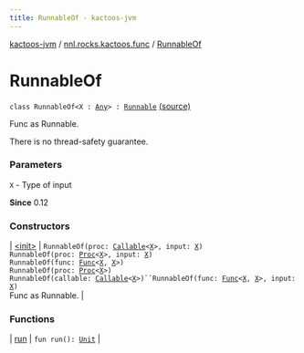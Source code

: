 ```yaml
---
title: RunnableOf - kactoos-jvm
---
```


[kactoos-jvm](../../index.html) / [nnl.rocks.kactoos.func](../index.html) / [RunnableOf](./index.html)

# RunnableOf

`class RunnableOf<X : `[`Any`](https://kotlinlang.org/api/latest/jvm/stdlib/kotlin/-any/index.html)`> : `[`Runnable`](http://docs.oracle.com/javase/8/docs/api/java/lang/Runnable.html) [(source)](https://github.com/neonailol/kactoos/blob/master/kactoos-jvm/src/main/kotlin/nnl/rocks/kactoos/func/RunnableOf.kt#L19)

Func as Runnable.

There is no thread-safety guarantee.

### Parameters

`X` - Type of input

**Since**
0.12

### Constructors

| [&lt;init&gt;](-init-.html) | `RunnableOf(proc: `[`Callable`](http://docs.oracle.com/javase/8/docs/api/java/util/concurrent/Callable.html)`<`[`X`](index.html#X)`>, input: `[`X`](index.html#X)`)`<br>`RunnableOf(proc: `[`Proc`](../../nnl.rocks.kactoos/-proc/index.html)`<`[`X`](index.html#X)`>, input: `[`X`](index.html#X)`)`<br>`RunnableOf(func: `[`Func`](../../nnl.rocks.kactoos/-func/index.html)`<`[`X`](index.html#X)`, `[`X`](index.html#X)`>)`<br>`RunnableOf(proc: `[`Proc`](../../nnl.rocks.kactoos/-proc/index.html)`<`[`X`](index.html#X)`>)`<br>`RunnableOf(callable: `[`Callable`](http://docs.oracle.com/javase/8/docs/api/java/util/concurrent/Callable.html)`<`[`X`](index.html#X)`>)``RunnableOf(func: `[`Func`](../../nnl.rocks.kactoos/-func/index.html)`<`[`X`](index.html#X)`, `[`X`](index.html#X)`>, input: `[`X`](index.html#X)`)`<br>Func as Runnable. |

### Functions

| [run](run.html) | `fun run(): `[`Unit`](https://kotlinlang.org/api/latest/jvm/stdlib/kotlin/-unit/index.html) |

